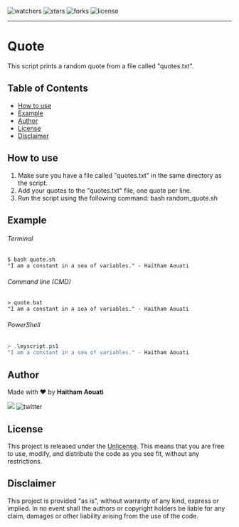 ![watchers](https://custom-icon-badges.demolab.com/github/watchers/haithamaouati/quote?logo=eye)
![stars](https://custom-icon-badges.demolab.com/github/stars/haithamaouati/quote?logo=star)
![forks](https://custom-icon-badges.demolab.com/github/forks/haithamaouati/quote?logo=repo-forked)
![license](https://custom-icon-badges.demolab.com/github/license/haithamaouati/quote?logo=law)
___
# Quote
This script prints a random quote from a file called "quotes.txt".
## Table of Contents

- [How to use](#how-to-use)
- [Example](#example)
- [Author](#author)
- [License](#license)
- [Disclaimer](#disclaimer)

## How to use
1. Make sure you have a file called "quotes.txt" in the same directory as the script.
2. Add your quotes to the "quotes.txt" file, one quote per line.
3. Run the script using the following command: bash random_quote.sh

## Example
###### Terminal
```shell
$ bash quote.sh
"I am a constant in a sea of variables." - Haitham Aouati
```
###### Command line (CMD)
```batch
> quote.bat
"I am a constant in a sea of variables." - Haitham Aouati
```
###### PowerShell
```powershell
> .\myscript.ps1
"I am a constant in a sea of variables." - Haitham Aouati
```

## Author
Made with :heart: by **Haitham Aouati**

![](https://badgen.net/badge/icon/twitter?icon=twitter&label)
![twitter](https://badgen.net/twitter/follow/haithamaouati)

## License
This project is released under the [Unlicense](https://github.com/haithamaouati/Quote/blob/main/LICENSE). This means that you are free to use, modify, and distribute the code as you see fit, without any restrictions.

## Disclaimer
This project is provided "as is", without warranty of any kind, express or implied. In no event shall the authors or copyright holders be liable for any claim, damages or other liability arising from the use of the code.
